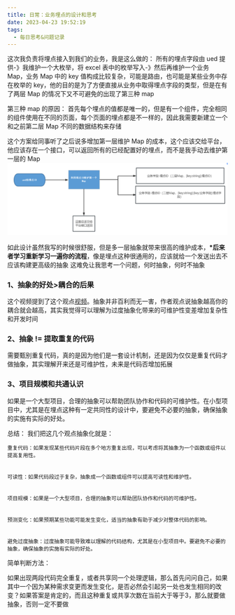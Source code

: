 ```yaml
---
title: 日常：业务埋点的设计和思考
date: 2023-04-23 19:52:19
tags:
  - 每日思考&问题记录
---
```


这次我负责将埋点接入到我们的业务，我是这么做的：
所有的埋点字段由 ued 提供-》我维护一个大枚举，将 excel 表中的枚举写入-》然后再维护一个业务 Map，业务 Map 中的 key 值构成比较复杂，可能是路由，也可能是某些业务中存在枚举的 key，他的目的是为了方便直接从业务中取得埋点字段的类型，但是在有了两层 Map 的情况下又不可避免的出现了第三种 map

第三种 map 的原因：
首先每个埋点的值都是唯一的，但是有一个组件，完全相同的组件使用在不同的页面，每个页面的埋点都是不一样的，因此我需要新建立一个和之前第二层 Map 不同的数据结构来存储

这个方案给同事听了之后说多增加第一层维护 Map 的成本，这个应该交给平台，他应该存在一个接口，可以返回所有的已经配置好的埋点，而不是我手动去维护第一层的 Map
![组件截图](/picture/20230423.png)

如此设计虽然我写的时候很舒服，但是多一层抽象就带来很高的维护成本，**\*后来者学习重新学习一遍你的流程**，像是埋点这种很通用的，应该就给一个发送出去不应该构建更高级的抽象
这难免让我思考一个问题，何时抽象，何时不抽象

### 1、抽象的好处>耦合的后果

这个视频提到了这个观点[视频](https://www.bilibili.com/video/BV1TT411m7Ny/?spm_id_from=333.880.my_history.page.click)。抽象并非百利而无一害，作者观点说抽象越高你的耦合就会越高，其实我觉得可以理解为过度抽象化带来的可维护性变差增加复杂性和开发时间

### 2、抽象 != 提取重复的代码

需要甄别重复代码，真的是因为他们是一套设计机制，还是因为仅仅是重复代码才做抽象，其实理解开来还是可维护性，未来是代码否增加拓展

### 3、项目规模和共通认识

如果是一个大型项目，合理的抽象可以帮助团队协作和代码的可维护性。在小型项目中，尤其是在埋点这种有一定共同性的设计中，要避免不必要的抽象，确保抽象的实施有实际的好处。




总结：
我们把这几个观点抽象化就是：
```
重复代码：如果发现某些代码片段在多个地方重复出现，可以考虑将其抽象为一个函数或组件以提高复用性。


可读性：如果代码段过于复杂，抽象成一个函数或组件可以提高可读性和维护性。


项目规模：如果是一个大型项目，合理的抽象可以帮助团队协作和代码的可维护性。


预测变化：如果预期某些功能可能发生变化，适当的抽象有助于减少对整体代码的影响。


避免过度抽象：过度抽象可能导致难以理解的代码结构，尤其是在小型项目中。要避免不必要的抽象，确保抽象的实施有实际的好处。
```


简单判断方法：


如果出现两段代码完全重复，或者共享同一个处理逻辑，那么首先问问自己，如果其中一个因为某种需求变更而发生变化，是否必然会引起另一处也发生相同的改变？如果答案是肯定的，而且这种重复或共享次数在当前大于等于3，那么就要做抽象，否则一定不要做